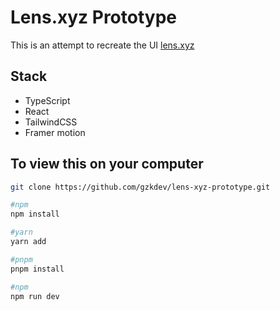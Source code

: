 # Lens.xyz Prototype

This is an attempt to recreate the UI [lens.xyz](https://lens.xyz)

## Stack

- TypeScript
- React
- TailwindCSS
- Framer motion

## To view this on your computer

```bash
git clone https://github.com/gzkdev/lens-xyz-prototype.git
```

```bash
#npm
npm install

#yarn
yarn add

#pnpm
pnpm install
```

```bash
#npm
npm run dev
```
